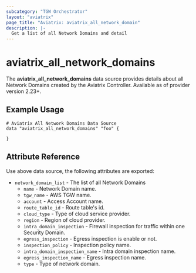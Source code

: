 ```yaml
---
subcategory: "TGW Orchestrator"
layout: "aviatrix"
page_title: "Aviatrix: aviatrix_all_network_domain"
description: |-
  Get a list of all Network Domains and detail
---
```


# aviatrix_all_network_domains

The **aviatrix_all_network_domains** data source provides details about all Network Domains created by the Aviatrix Controller. Available as of provider version 2.23+.

## Example Usage

 ```hcl
 # Aviatrix All Network Domains Data Source
 data "aviatrix_all_network_domains" "foo" {
   
 }
 ```


## Attribute Reference

Use above data source, the following attributes are exported:
* `network_domain_list` - The list of all Network Domains
    * `name` - Network Domain name.
    * `tgw_name` - AWS TGW name.
    * `account` - Access Account name.
    * `route_table_id` - Route table's id.
    * `cloud_type` - Type of cloud service provider.
    * `region` - Region of cloud provider.
    * `intra_domain_inspection` - Firewall inspection for traffic within one Security Domain.
    * `egress_inspection` - Egress inspection is enable or not.
    * `inspection_policy` - Inspection policy name.
    * `intra_domain_inspection_name` - Intra domain inspection name.
    * `egress_inspection_name` - Egress inspection name.
    * `type` - Type of network domain.